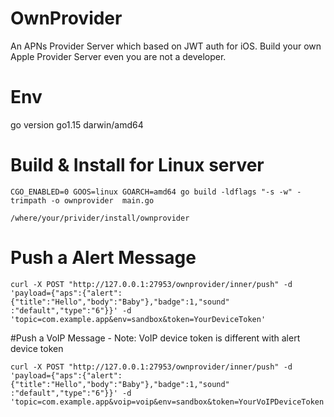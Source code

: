 # OwnProvider
An APNs Provider Server which based on JWT auth for iOS.  Build your own Apple Provider Server even you are not a developer.

# Env
go version go1.15 darwin/amd64

# Build & Install for Linux server
```shell
CGO_ENABLED=0 GOOS=linux GOARCH=amd64 go build -ldflags "-s -w" -trimpath -o ownprovider  main.go
```

```shell
/where/your/privider/install/ownprovider
```

# Push a Alert Message
```shell
curl -X POST "http://127.0.0.1:27953/ownprovider/inner/push" -d 'payload={"aps":{"alert":{"title":"Hello","body":"Baby"},"badge":1,"sound"     :"default","type":"6"}}' -d 'topic=com.example.app&env=sandbox&token=YourDeviceToken'

```

#Push a VoIP Message - Note: VoIP device token is different with alert device token
```
curl -X POST "http://127.0.0.1:27953/ownprovider/inner/push" -d 'payload={"aps":{"alert":{"title":"Hello","body":"Baby"},"badge":1,"sound"     :"default","type":"6"}}' -d 'topic=com.example.app&voip=voip&env=sandbox&token=YourVoIPDeviceToken'
```
